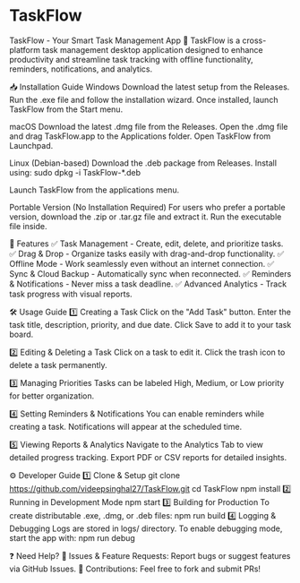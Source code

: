 # TaskFlow
TaskFlow - Your Smart Task Management App
🚀 TaskFlow is a cross-platform task management desktop application designed to enhance productivity and streamline task tracking with offline functionality, reminders, notifications, and analytics.

📥 Installation Guide
Windows
Download the latest setup from the Releases.
Run the .exe file and follow the installation wizard.
Once installed, launch TaskFlow from the Start menu.

macOS
Download the latest .dmg file from the Releases.
Open the .dmg file and drag TaskFlow.app to the Applications folder.
Open TaskFlow from Launchpad.

Linux (Debian-based)
Download the .deb package from Releases.
Install using:
sudo dpkg -i TaskFlow-*.deb

Launch TaskFlow from the applications menu.

Portable Version (No Installation Required)
For users who prefer a portable version, download the .zip or .tar.gz file and extract it. Run the executable file inside.

📌 Features
✅ Task Management - Create, edit, delete, and prioritize tasks.
✅ Drag & Drop - Organize tasks easily with drag-and-drop functionality.
✅ Offline Mode - Work seamlessly even without an internet connection.
✅ Sync & Cloud Backup - Automatically sync when reconnected.
✅ Reminders & Notifications - Never miss a task deadline.
✅ Advanced Analytics - Track task progress with visual reports.

🛠 Usage Guide
1️⃣ Creating a Task
Click on the "Add Task" button.
Enter the task title, description, priority, and due date.
Click Save to add it to your task board.

2️⃣ Editing & Deleting a Task
Click on a task to edit it.
Click the trash icon to delete a task permanently.

3️⃣ Managing Priorities
Tasks can be labeled High, Medium, or Low priority for better organization.

4️⃣ Setting Reminders & Notifications
You can enable reminders while creating a task.
Notifications will appear at the scheduled time.

5️⃣ Viewing Reports & Analytics
Navigate to the Analytics Tab to view detailed progress tracking.
Export PDF or CSV reports for detailed insights.

⚙️ Developer Guide
1️⃣ Clone & Setup
git clone https://github.com/videepsinghal27/TaskFlow.git
cd TaskFlow
npm install
2️⃣ Running in Development Mode
npm start
3️⃣ Building for Production
To create distributable .exe, .dmg, or .deb files:
npm run build
4️⃣ Logging & Debugging
Logs are stored in logs/ directory.
To enable debugging mode, start the app with:
npm run debug

❓ Need Help?
📌 Issues & Feature Requests: Report bugs or suggest features via GitHub Issues.
📌 Contributions: Feel free to fork and submit PRs!
